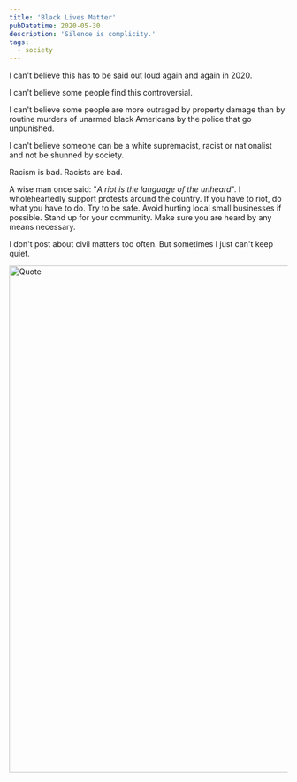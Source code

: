 ```yaml
---
title: 'Black Lives Matter'
pubDatetime: 2020-05-30
description: 'Silence is complicity.'
tags:
  - society
---
```


I can't believe this has to be said out loud again and again in 2020.

I can't believe some people find this controversial.

I can't believe some people are more outraged by property damage than by routine murders of unarmed black Americans by the police that go unpunished.

I can't believe someone can be a white supremacist, racist or nationalist and not be shunned by society.

Racism is bad. Racists are bad.

A wise man once said: "_A riot is the language of the unheard_". I wholeheartedly support protests around the country. If you have to riot, do what you have to do. Try to be safe. Avoid hurting local small businesses if possible. Stand up for your community. Make sure you are heard by any means necessary.

I don't post about civil matters too often. But sometimes I just can't keep quiet.

<img
  alt="Quote"
  src="/blog/posts/black-lives-matter/4875790946877cdbc25bfc40390fda0eefddec43-2000x917.png"
  width="2000"
  height="917"
/>
